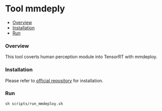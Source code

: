 # Tool mmdeply

- [Overview](#overview)
- [Installation](#Installation)
- [Run](#Run)

### Overview
This tool coverts human perception module into TensorRT with mmdeploy.

### Installation
Please refer to [official repository](https://github.com/open-mmlab/mmdeploy/blob/master/docs/en/get_started.md) for installation.

### Run

```
sh scripts/run_mmdeploy.sh
```
